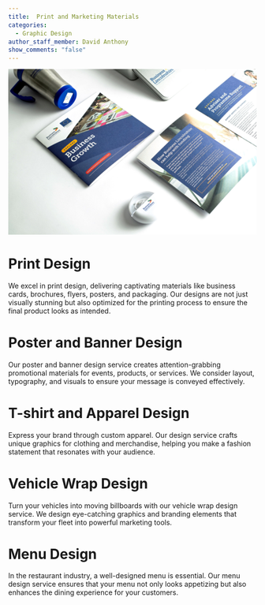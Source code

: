 ```yaml
---
title:  Print and Marketing Materials
categories:
  - Graphic Design
author_staff_member: David Anthony
show_comments: "false"
--- 
```


![Broture sample](/business-lincolnshire-branded-headphones-visual-print-and-design.jpg)

# Print Design

We excel in print design, delivering captivating materials like business cards, brochures, flyers, posters, and packaging. Our designs are not just visually stunning but also optimized for the printing process to ensure the final product looks as intended.

# Poster and Banner Design

Our poster and banner design service creates attention-grabbing promotional materials for events, products, or services. We consider layout, typography, and visuals to ensure your message is conveyed effectively.

# T-shirt and Apparel Design

Express your brand through custom apparel. Our design service crafts unique graphics for clothing and merchandise, helping you make a fashion statement that resonates with your audience.

# Vehicle Wrap Design

Turn your vehicles into moving billboards with our vehicle wrap design service. We design eye-catching graphics and branding elements that transform your fleet into powerful marketing tools.

# Menu Design

In the restaurant industry, a well-designed menu is essential. Our menu design service ensures that your menu not only looks appetizing but also enhances the dining experience for your customers.
